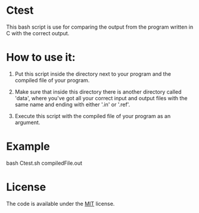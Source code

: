 # Ctest

This bash script is use for comparing the output from the program written in C with the correct output.

# How to use it:

  1. Put this script inside the directory next to your program and the compiled file of your program.
  
  2. Make sure that inside this directory there is another directory called 'data', where you've got all your
     correct input and output files with the same name and ending with either '.in' or '.ref'.
     
  3. Execute this script with the compiled file of your program as an argument.
  
# Example

  bash Ctest.sh compiledFile.out

# License

The code is available under the [MIT](https://github.com/MartinTam/Ctest/blob/master/LICENSE) license.

